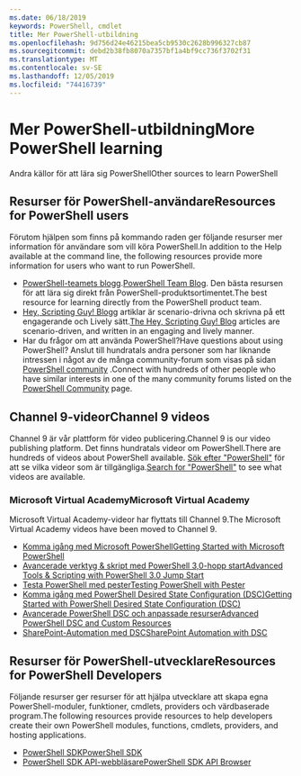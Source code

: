 ```yaml
---
ms.date: 06/18/2019
keywords: PowerShell, cmdlet
title: Mer PowerShell-utbildning
ms.openlocfilehash: 9d756d24e46215bea5cb9530c2628b996327cb87
ms.sourcegitcommit: debd2b38fb8070a7357bf1a4bf9cc736f3702f31
ms.translationtype: MT
ms.contentlocale: sv-SE
ms.lasthandoff: 12/05/2019
ms.locfileid: "74416739"
---
```

# <a name="more-powershell-learning"></a><span data-ttu-id="25a45-103">Mer PowerShell-utbildning</span><span class="sxs-lookup"><span data-stu-id="25a45-103">More PowerShell learning</span></span>

<span data-ttu-id="25a45-104">Andra källor för att lära sig PowerShell</span><span class="sxs-lookup"><span data-stu-id="25a45-104">Other sources to learn PowerShell</span></span>

## <a name="resources-for-powershell-users"></a><span data-ttu-id="25a45-105">Resurser för PowerShell-användare</span><span class="sxs-lookup"><span data-stu-id="25a45-105">Resources for PowerShell users</span></span>

<span data-ttu-id="25a45-106">Förutom hjälpen som finns på kommando raden ger följande resurser mer information för användare som vill köra PowerShell.</span><span class="sxs-lookup"><span data-stu-id="25a45-106">In addition to the Help available at the command line, the following resources provide more information for users who want to run PowerShell.</span></span>

- <span data-ttu-id="25a45-107">[PowerShell-teamets blogg](https://devblogs.microsoft.com/powershell/).</span><span class="sxs-lookup"><span data-stu-id="25a45-107">[PowerShell Team Blog](https://devblogs.microsoft.com/powershell/).</span></span> <span data-ttu-id="25a45-108">Den bästa resursen för att lära sig direkt från PowerShell-produktsortimentet.</span><span class="sxs-lookup"><span data-stu-id="25a45-108">The best resource for learning directly from the PowerShell product team.</span></span>
- <span data-ttu-id="25a45-109">[Hey, Scripting Guy! Blogg](https://devblogs.microsoft.com/scripting/) artiklar är scenario-drivna och skrivna på ett engagerande och Lively sätt.</span><span class="sxs-lookup"><span data-stu-id="25a45-109">[The Hey, Scripting Guy! Blog](https://devblogs.microsoft.com/scripting/) articles are scenario-driven, and written in an engaging and lively manner.</span></span>
- <span data-ttu-id="25a45-110">Har du frågor om att använda PowerShell?</span><span class="sxs-lookup"><span data-stu-id="25a45-110">Have questions about using PowerShell?</span></span> <span data-ttu-id="25a45-111">Anslut till hundratals andra personer som har liknande intressen i något av de många community-forum som visas på sidan [PowerShell community](/powershell/#pivot=main&panel=community) .</span><span class="sxs-lookup"><span data-stu-id="25a45-111">Connect with hundreds of other people who have similar interests in one of the many community forums listed on the [PowerShell Community](/powershell/#pivot=main&panel=community) page.</span></span>

## <a name="channel-9-videos"></a><span data-ttu-id="25a45-112">Channel 9-videor</span><span class="sxs-lookup"><span data-stu-id="25a45-112">Channel 9 videos</span></span>

<span data-ttu-id="25a45-113">Channel 9 är vår plattform för video publicering.</span><span class="sxs-lookup"><span data-stu-id="25a45-113">Channel 9 is our video publishing platform.</span></span> <span data-ttu-id="25a45-114">Det finns hundratals videor om PowerShell.</span><span class="sxs-lookup"><span data-stu-id="25a45-114">There are hundreds of videos about PowerShell available.</span></span> <span data-ttu-id="25a45-115">[Sök efter "PowerShell"](https://channel9.msdn.com/Search?term=PowerShell&sortBy=top-rated) för att se vilka videor som är tillgängliga.</span><span class="sxs-lookup"><span data-stu-id="25a45-115">[Search for "PowerShell"](https://channel9.msdn.com/Search?term=PowerShell&sortBy=top-rated) to see what videos are available.</span></span>

### <a name="microsoft-virtual-academy"></a><span data-ttu-id="25a45-116">Microsoft Virtual Academy</span><span class="sxs-lookup"><span data-stu-id="25a45-116">Microsoft Virtual Academy</span></span>

<span data-ttu-id="25a45-117">Microsoft Virtual Academy-videor har flyttats till Channel 9.</span><span class="sxs-lookup"><span data-stu-id="25a45-117">The Microsoft Virtual Academy videos have been moved to Channel 9.</span></span>

- [<span data-ttu-id="25a45-118">Komma igång med Microsoft PowerShell</span><span class="sxs-lookup"><span data-stu-id="25a45-118">Getting Started with Microsoft PowerShell</span></span>](https://channel9.msdn.com/Series/Getting-Started-with-Microsoft-PowerShell)
- [<span data-ttu-id="25a45-119">Avancerade verktyg & skript med PowerShell 3,0-hopp start</span><span class="sxs-lookup"><span data-stu-id="25a45-119">Advanced Tools & Scripting with PowerShell 3.0 Jump Start</span></span>](https://channel9.msdn.com/Series/Advanced-Tools-and-Scripting-with-PowerShell-3.0-Jump-Start)
- [<span data-ttu-id="25a45-120">Testa PowerShell med pester</span><span class="sxs-lookup"><span data-stu-id="25a45-120">Testing PowerShell with Pester</span></span>](https://channel9.msdn.com/Series/Testing-PowerShell-with-Pester)
- [<span data-ttu-id="25a45-121">Komma igång med PowerShell Desired State Configuration (DSC)</span><span class="sxs-lookup"><span data-stu-id="25a45-121">Getting Started with PowerShell Desired State Configuration (DSC)</span></span>](https://channel9.msdn.com/Series/Getting-Started-with-PowerShell-DSC)
- [<span data-ttu-id="25a45-122">Avancerade PowerShell DSC och anpassade resurser</span><span class="sxs-lookup"><span data-stu-id="25a45-122">Advanced PowerShell DSC and Custom Resources</span></span>](https://channel9.msdn.com/Series/Advanced-PowerShell-DSC-and-Custom-Resources)
- [<span data-ttu-id="25a45-123">SharePoint-Automation med DSC</span><span class="sxs-lookup"><span data-stu-id="25a45-123">SharePoint Automation with DSC</span></span>](https://channel9.msdn.com/Series/SharePoint-Automation-with-DSC)

## <a name="resources-for-powershell-developers"></a><span data-ttu-id="25a45-124">Resurser för PowerShell-utvecklare</span><span class="sxs-lookup"><span data-stu-id="25a45-124">Resources for PowerShell Developers</span></span>

<span data-ttu-id="25a45-125">Följande resurser ger resurser för att hjälpa utvecklare att skapa egna PowerShell-moduler, funktioner, cmdlets, providers och värdbaserade program.</span><span class="sxs-lookup"><span data-stu-id="25a45-125">The following resources provide resources to help developers create their own PowerShell modules, functions, cmdlets, providers, and hosting applications.</span></span>

- [<span data-ttu-id="25a45-126">PowerShell SDK</span><span class="sxs-lookup"><span data-stu-id="25a45-126">PowerShell SDK</span></span>](/powershell/scripting/developer/windows-powershell)
- [<span data-ttu-id="25a45-127">PowerShell SDK API-webbläsare</span><span class="sxs-lookup"><span data-stu-id="25a45-127">PowerShell SDK API Browser</span></span>](/dotnet/api/system.management.automation)
